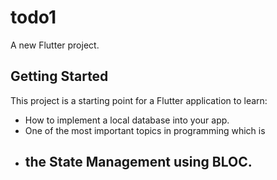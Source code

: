 # todo1

A new Flutter project.

## Getting Started

This project is a starting point for a Flutter application to learn:
- How to implement a local database into your app.
- One of the most important topics in programming which is 
- ## the State Management using BLOC.  